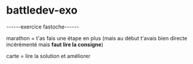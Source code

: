 # battledev-exo

------exercice fastoche------

marathon = t'as fais une étape en plus (mais au début t'avais bien directe incérémenté mais <strong>faut lire la consigne</strong>)

carte = lire la solution et améliorer
